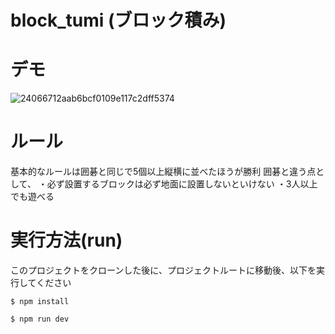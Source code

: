 # block_tumi (ブロック積み)

# デモ
![24066712aab6bcf0109e117c2dff5374](https://user-images.githubusercontent.com/32351460/98799315-4ba5b000-2452-11eb-83bc-a790ac2bb655.gif)

# ルール
基本的なルールは囲碁と同じで5個以上縦横に並べたほうが勝利
囲碁と違う点として、
・必ず設置するブロックは必ず地面に設置しないといけない
・3人以上でも遊べる

# 実行方法(run)

このプロジェクトをクローンした後に、プロジェクトルートに移動後、以下を実行してください

```
$ npm install
```

```
$ npm run dev
```
